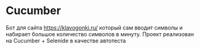 # Cucumber
Бот для сайта https://klavogonki.ru/ который сам вводит символы и набирает большое количество символов в минуту. Проект реализован на Cucumber + Selenide в качестве автотеста
